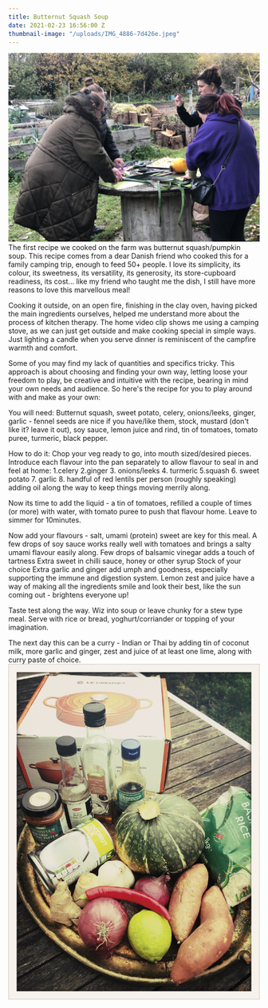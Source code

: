 ```yaml
---
title: Butternut Squash Soup
date: 2021-02-23 16:56:00 Z
thumbnail-image: "/uploads/IMG_4886-7d426e.jpeg"
---
```


![IMG_4780.jpeg](/uploads/IMG_4780.jpeg)
The first recipe we cooked on the farm was butternut squash/pumpkin soup.  This recipe comes from a dear Danish friend who cooked this for a family camping trip, enough to feed 50+ people.  I love its simplicity, its colour, its sweetness, its versatility, its generosity, its store-cupboard readiness, its cost... like my friend who taught me the dish, I still have more reasons to love this marvellous meal!  

Cooking it outside, on an open fire, finishing in the clay oven, having picked the main ingredients ourselves, helped me understand more about the process of kitchen therapy.  The home video clip shows me using a camping stove, as we can just get outside and make cooking special in simple ways.  Just lighting a candle when you serve dinner is reminiscent of the campfire warmth and comfort.

Some of you may find my lack of quantities and specifics tricky.  This approach is about choosing and finding your own way, letting loose your freedom to play, be creative and intuitive with the recipe, bearing in mind your own needs and audience. So here's the recipe for you to play around with and make as your own:

You will need:
Butternut squash, sweet potato, celery, onions/leeks, ginger, garlic - fennel seeds are nice if you have/like them, stock, mustard (don't like it? leave it out), soy sauce, lemon juice and rind, tin of tomatoes, tomato puree, turmeric, black pepper.

How to do it:
Chop your veg ready to go, into mouth sized/desired pieces.
Introduce each flavour into the pan separately to allow flavour to seal in and feel at home:
1.celery 2.ginger 3. onions/leeks 4. turmeric 5.squash 6. sweet potato 7. garlic 8. handful of red lentils per person (roughly speaking) adding oil along the way to keep things moving merrily along.

Now its time to add the liquid - a tin of tomatoes, refilled a couple of times (or more) with water, with tomato puree to push that flavour home. Leave to simmer for 10minutes.

Now add your flavours - salt, umami (protein) sweet are key for this meal.
A few drops of soy sauce works really well with tomatoes and brings a salty umami flavour easily along.
Few drops of balsamic vinegar adds a touch of tartness
Extra sweet in chilli sauce, honey or other syrup 
Stock of your choice
Extra garlic and ginger add umph and goodness, especially supporting the immune and digestion system.
Lemon zest and juice have a way of making all the ingredients smile and look their best, like the sun coming out - brightens everyone up!

Taste test along the way.  Wiz into soup or leave chunky for a stew type meal.  Serve with rice or bread, yoghurt/corriander or topping of your imagination.

The next day this can be a curry - Indian or Thai by adding tin of coconut milk, more garlic and ginger, zest and juice of at least one lime, along with curry paste of choice.  
![IMG_4764.jpg](/uploads/IMG_4764.jpg)




